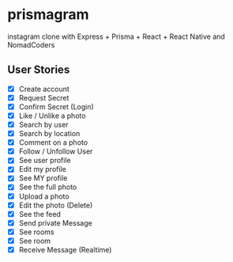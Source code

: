 # prismagram

instagram clone with Express + Prisma + React + React Native and NomadCoders

## User Stories

- [x] Create account
- [x] Request Secret
- [x] Confirm Secret (Login)
- [x] Like / Unlike a photo
- [x] Search by user
- [x] Search by location
- [x] Comment on a photo
- [x] Follow / Unfollow User
- [x] See user profile
- [x] Edit my profile
- [x] See MY profile
- [x] See the full photo
- [x] Upload a photo
- [x] Edit the photo (Delete)
- [x] See the feed
- [x] Send private Message
- [x] See rooms
- [x] See room
- [x] Receive Message (Realtime)
